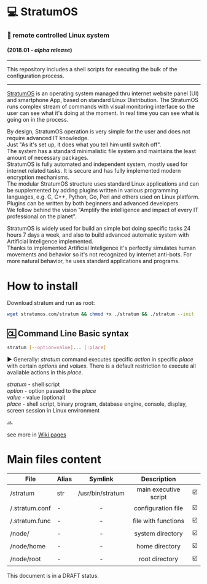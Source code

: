 # 💻 StratumOS  
### 📱 remote controlled Linux system  
#### (2018.01 - _alpha release_)
---   
This repository includes a shell scripts for executing the bulk of the configuration process.

---  
[Stratum OS]: http://stratumos.com
[StratumOS]: http://stratumos.com

[StratumOS] is an operating system managed thru internet website panel (UI) and smartphone App, based on standard Linux Distribution. The StratumOS runs complex stream of commands with visual monitoring interface so the user can see what it's doing at the moment. In real time you can see what is going on in the process.  

By design, StratumOS operation is very simple for the user and does not require advanced IT knowledge.  
Just "As it's set up, it does what you tell him until switch off".  
The system has a standard minimalistic file system and maintains the least amount of necessary packages.  
StratumOS is fully automated and independent system, mostly used for internet related tasks. It is secure and has fully implemented modern encryption mechanisms.  
The modular StratumOS structure uses standard Linux applications and can be supplemented by adding plugins written in various programming languages, e.g. C, C++, Python, Go, Perl and others used on Linux platform.  
Plugins can be written by both beginners and advanced developers.  
We follow behind the vision "Amplify the intelligence and impact of every IT professional on the planet".  

StratumOS is widely used for build an simple bot doing specific tasks 24 hours 7 days a week, and also to build advanced automatic system with Artificial Inteligence implemented.  
Thanks to implemented Artificial Inteligence it's perfectly simulates human movements and behavior so it's not recognized by internet anti-bots. For more natural behavior, he uses standard applications and programs.

# How to install
Download stratum and run as root:
``` sh
wget stratumos.com/stratum && chmod +x ./stratum && ./stratum --init
```

## 🆑 Command Line Basic syntax

``` sh
stratum [--option=value]... [:place]
```

▶️ Generally: _stratum_ command executes specific _action_ in specific _place_ with certain _options_ and _values_. There is a default restriction to execute all available actions in this _place_.

_stratum_ - shell script  
_option_ - option passed to the _place_  
_value_ - value (optional)  
_place_ - shell script, binary program, database engine, console, display, screen session in Linux environment

🔜

see more in [Wiki pages](https://github.com/StratumOS/StratumOS/wiki)

# Main files content

| File | Alias | Symlink | Description | |
|---|---|:---:|:---:|:---:|
| /stratum | str | /usr/bin/stratum  | main executive script | ☑️
| /.stratum.conf | - | -  | configuration file | ☑️
| /.stratum.func | - | -  | file with functions | ☑️
| /node/ | - | -  | system directory | ☑️
| /node/home | - | -  | home directory | ☑️
| /node/root | - | -  | root directory | ☑️

This document is in a DRAFT status.
